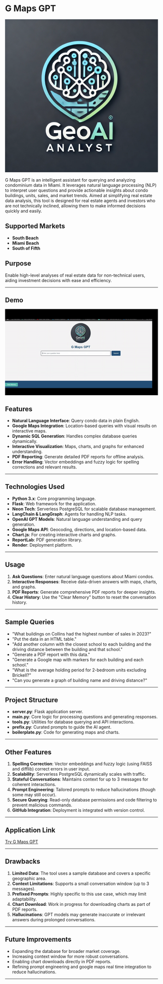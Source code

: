 # G Maps GPT

![Logo](static/images/logo.webp)

G Maps GPT is an intelligent assistant for querying and analyzing condominium data in Miami. It leverages natural language processing (NLP) to interpret user questions and provide actionable insights about condo buildings, units, sales, and market trends. Aimed at simplifying real estate data analysis, this tool is designed for real estate agents and investors who are not technically inclined, allowing them to make informed decisions quickly and easily.


## Supported Markets
- **South Beach**
- **Miami Beach**
- **South of Fifth**

## Purpose
Enable high-level analyses of real estate data for non-technical users, aiding investment decisions with ease and efficiency.

---
## Demo
![Demo GIF](static/images/demo_gif.gif)

## Features
- **Natural Language Interface**: Query condo data in plain English.
- **Google Maps Integration**: Location-based queries with visual results on interactive maps.
- **Dynamic SQL Generation**: Handles complex database queries dynamically.
- **Interactive Visualization**: Maps, charts, and graphs for enhanced understanding.
- **PDF Reporting**: Generate detailed PDF reports for offline analysis.
- **Error Handling**: Vector embeddings and fuzzy logic for spelling corrections and relevant results.

---

## Technologies Used
- **Python 3.x**: Core programming language.
- **Flask**: Web framework for the application.
- **Neon Tech**: Serverless PostgreSQL for scalable database management.
- **LangChain & LangGraph**: Agents for handling NLP tasks.
- **OpenAI GPT Models**: Natural language understanding and query generation.
- **Google Maps API**: Geocoding, directions, and location-based data.
- **Chart.js**: For creating interactive charts and graphs.
- **ReportLab**: PDF generation library.
- **Render**: Deployment platform.

---

## Usage
1. **Ask Questions**: Enter natural language questions about Miami condos.
2. **Interactive Responses**: Receive data-driven answers with maps, charts, and graphs.
3. **PDF Reports**: Generate comprehensive PDF reports for deeper insights.
4. **Clear History**: Use the "Clear Memory" button to reset the conversation history.

---

## Sample Queries
- "What buildings on Collins had the highest number of sales in 2023?"
- "Put the data in an HTML table."
- "Add another column with the closest school to each building and the driving distance between the building and that school."
- "Generate a PDF report with this data."
- "Generate a Google map with markers for each building and each school."
- "What is the average holding period for 2-bedroom units excluding Brickell?"
- "Can you generate a graph of building name and driving distance?"

---

## Project Structure
- **server.py**: Flask application server.
- **main.py**: Core logic for processing questions and generating responses.
- **tools.py**: Utilities for database querying and API interactions.
- **prefix.py**: Curated prompts to guide the AI agent.
- **boilerplate.py**: Code for generating maps and charts.

---

## Other Features
1. **Spelling Correction**: Vector embeddings and fuzzy logic (using FAISS and difflib) correct errors in user input.
2. **Scalability**: Serverless PostgreSQL dynamically scales with traffic.
3. **Stateful Conversations**: Maintains context for up to 3 messages for coherent interactions.
4. **Prompt Engineering**: Tailored prompts to reduce hallucinations (though some may still occur).
5. **Secure Querying**: Read-only database permissions and code filtering to prevent malicious commands.
6. **GitHub Integration**: Deployment is integrated with version control.

---

## Application Link
[Try G Maps GPT](https://gmaps-gpt.onrender.com)

---

## Drawbacks
1. **Limited Data**: The tool uses a sample database and covers a specific geographic area.
2. **Context Limitations**: Supports a small conversation window (up to 3 messages).
3. **Prefixed Prompts**: Highly specific to this use case, which may limit adaptability.
4. **Chart Download**: Work in progress for downloading charts as part of PDF reports.
5. **Hallucinations**: GPT models may generate inaccurate or irrelevant answers during prolonged conversations.

---

## Future Improvements
- Expanding the database for broader market coverage.
- Increasing context window for more robust conversations.
- Enabling chart downloads directly in PDF reports.
- Refining prompt engineering and google maps real time integration to reduce hallucinations.

---


